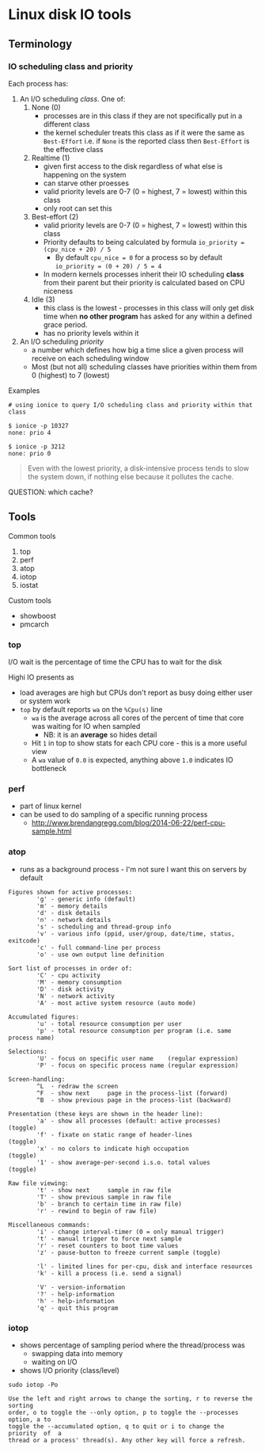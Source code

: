 # Linux disk IO tools

## Terminology

### IO scheduling class and priority

Each process has:

1. An I/O scheduling _class_. One of:
    1. None (0)
        - processes are in this class if they are not specifically put in a
          different class
        - the kernel scheduler treats this class as if it were the same as
          `Best-Effort` i.e. if `None` is the reported class then `Best-Effort`
          is the effective class
    1. Realtime (1)
        - given first access to the disk regardless of what else is happening on
          the system
        - can starve other proesses
        - valid priority levels are 0-7 (0 = highest, 7 = lowest) within this
          class
        - only root can set this
    1. Best-effort (2)
        - valid priority levels are 0-7 (0 = highest, 7 = lowest) within this
          class
        - Priority defaults to being calculated by formula
          `io_priority = (cpu_nice + 20) / 5`
            - By default `cpu_nice = 0` for a process so by default
              `io_priority = (0 + 20) / 5 = 4`
        - In modern kernels processes inherit their IO scheduling **class** from
          their parent but their priority is calculated based on CPU niceness
    1. Idle (3)
        - this class is the lowest - processes in this class will only get disk
          time when **no other program** has asked for any within a defined
          grace period.
        - has no priority levels within it
1. An I/O scheduling _priority_
    - a number which defines how big a time slice a given process will receive
      on each scheduling window
    - Most (but not all) scheduling classes have priorities within them from 0
      (highest) to 7 (lowest)

Examples

```
# using ionice to query I/O scheduling class and priority within that class

$ ionice -p 10327
none: prio 4

$ ionice -p 3212
none: prio 0
```

> Even with the lowest priority, a disk-intensive process tends to slow the
> system down, if nothing else because it pollutes the cache.

QUESTION: which cache?

## Tools

Common tools

1. top
2. perf
3. atop
4. iotop
5. iostat

Custom tools

- showboost
- pmcarch

### top

I/O wait is the percentage of time the CPU has to wait for the disk

Highi IO presents as

- load averages are high but CPUs don't report as busy doing either user or
  system work
- `top` by default reports `wa` on the `%Cpu(s)` line
    - `wa` is the average across all cores of the percent of time that core was
      waiting for IO when sampled
        - NB: it is an **average** so hides detail
    - Hit `1` in top to show stats for each CPU core - this is a more useful
      view
    - A `wa` value of `0.0` is expected, anything above `1.0` indicates IO
      bottleneck

### perf

- part of linux kernel
- can be used to do sampling of a specific running process
    - http://www.brendangregg.com/blog/2014-06-22/perf-cpu-sample.html

### atop

- runs as a background process - I'm not sure I want this on servers by default

```
Figures shown for active processes:
        'g' - generic info (default)
        'm' - memory details
        'd' - disk details
        'n' - network details
        's' - scheduling and thread-group info
        'v' - various info (ppid, user/group, date/time, status, exitcode)
        'c' - full command-line per process
        'o' - use own output line definition

Sort list of processes in order of:
        'C' - cpu activity
        'M' - memory consumption
        'D' - disk activity
        'N' - network activity
        'A' - most active system resource (auto mode)

Accumulated figures:
        'u' - total resource consumption per user
        'p' - total resource consumption per program (i.e. same process name)

Selections:
        'U' - focus on specific user name    (regular expression)
        'P' - focus on specific process name (regular expression)

Screen-handling:
        ^L  - redraw the screen
        ^F  - show next     page in the process-list (forward)
        ^B  - show previous page in the process-list (backward)

Presentation (these keys are shown in the header line):
        'a' - show all processes (default: active processes)   (toggle)
        'f' - fixate on static range of header-lines           (toggle)
        'x' - no colors to indicate high occupation            (toggle)
        '1' - show average-per-second i.s.o. total values      (toggle)

Raw file viewing:
        't' - show next     sample in raw file
        'T' - show previous sample in raw file
        'b' - branch to certain time in raw file)
        'r' - rewind to begin of raw file)

Miscellaneous commands:
        'i' - change interval-timer (0 = only manual trigger)
        't' - manual trigger to force next sample
        'r' - reset counters to boot time values
        'z' - pause-button to freeze current sample (toggle)

        'l' - limited lines for per-cpu, disk and interface resources
        'k' - kill a process (i.e. send a signal)

        'V' - version-information
        '?' - help-information
        'h' - help-information
        'q' - quit this program
```

### iotop

- shows percentage of sampling period where the thread/process was
    - swapping data into memory
    - waiting on I/O
- shows I/O priority (class/level)

```
sudo iotop -Po
```

```
Use the left and right arrows to change the sorting, r to reverse the  sorting
order, o to toggle the --only option, p to toggle the --processes option, a to
toggle the --accumulated option, q to quit or i to change the  priority  of  a
thread or a process' thread(s). Any other key will force a refresh.
```
